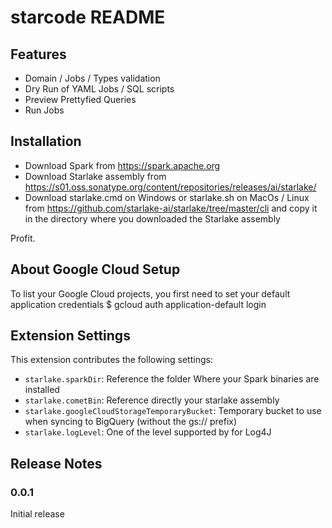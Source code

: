 # starcode README

## Features

* Domain / Jobs / Types validation
* Dry Run of YAML Jobs / SQL scripts
* Preview Prettyfied Queries
* Run Jobs

## Installation
- Download Spark from https://spark.apache.org
- Download Starlake assembly from https://s01.oss.sonatype.org/content/repositories/releases/ai/starlake/
- Download starlake.cmd on Windows or starlake.sh on MacOs / Linux from https://github.com/starlake-ai/starlake/tree/master/cli and copy it in the directory where you downloaded the Starlake assembly

Profit.

## About Google Cloud Setup
To list your Google Cloud projects, you first need to set your default application credentials
$ gcloud auth application-default login
## Extension Settings

This extension contributes the following settings:

* `starlake.sparkDir`: Reference the folder Where your Spark binaries are installed
* `starlake.cometBin`: Reference directly your starlake assembly
* `starlake.googleCloudStorageTemporaryBucket`: Temporary bucket to use when syncing to BigQuery (without the gs:// prefix)
* `starlake.logLevel`: One of the level supported by for Log4J

## Release Notes

### 0.0.1

Initial release
